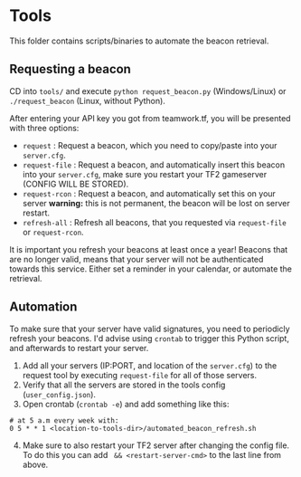 # Tools

This folder contains scripts/binaries to automate the beacon retrieval.

## Requesting a beacon

CD into `tools/` and execute `python request_beacon.py` (Windows/Linux) or `./request_beacon` (Linux, without Python).

After entering  your API key you got from teamwork.tf, you will be presented with three options:

* `request` : Request a beacon, which you need to copy/paste into your `server.cfg`.
* `request-file` : Request a beacon, and automatically insert this beacon into your `server.cfg`, make sure you restart your TF2 gameserver (CONFIG WILL BE STORED).
* `request-rcon` : Request a beacon, and automatically set this on your server **warning:** this is not permanent, the beacon will be lost on server restart.
* `refresh-all` : Refresh all beacons, that you requested via `request-file` or `request-rcon`.

It is important you refresh your beacons at least once a year! Beacons that are no longer valid, means that your server will not be authenticated towards this service. Either set a reminder in your calendar, or automate the retrieval.

## Automation

To make sure that your server have valid signatures, you need to periodicly refresh your beacons. I'd advise using `crontab` to trigger this Python script, and afterwards to restart your server.

1. Add all your servers (IP:PORT, and location of the `server.cfg`) to the request tool by executing `request-file` for all of those servers.
2. Verify that all the servers are stored in the tools config (`user_config.json`).
3. Open crontab (`crontab -e`) and add something like this:
```
# at 5 a.m every week with:
0 5 * * 1 <location-to-tools-dir>/automated_beacon_refresh.sh
```
4. Make sure to also restart your TF2 server after changing the config file. To do this you can add ` && <restart-server-cmd>` to the last line from above.